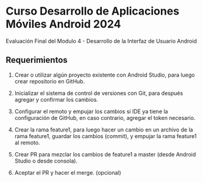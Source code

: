 # Curso Desarrollo de Aplicaciones Móviles Android 2024
Evaluación Final del Modulo 4 - Desarrollo de la Interfaz de Usuario Android

## Requerimientos
1. Crear o utilizar algún proyecto existente con Android Studio, para luego crear repositorio en GitHub.

2. Inicializar el sistema de control de versiones con Git, para después agregar y confirmar los cambios.

3. Configurar el remoto y empujar los cambios si IDE ya tiene la configuración de GitHub, en caso contrario, agregar el token necesario.

4. Crear la rama feature1, para luego hacer un cambio en un archivo de la rama feature1, guardar los cambios (commit), y empujar la rama feature1 al remoto.

5. Crear PR para mezclar los cambios de feature1 a master (desde Android Studio o desde consola).

6. Aceptar el PR y hacer el merge. (opcional)
